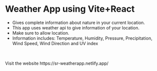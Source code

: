 <h1>Weather App using Vite+React</h1>
<ul>
  <li>Gives complete information about nature in your current location.</li>
  <li>This app uses weather api to give information of your location.</li>
  <li>Make sure to allow location.</li>
  <li>Information includes: <bold>Temperature, Humidity, Pressure, Precipitation, Wind Speed, Wind Direction </bold> and <bold> UV index</bold></li>
</ul>
<br><br>
Visit the website https://sr-weatherapp.netlify.app/
